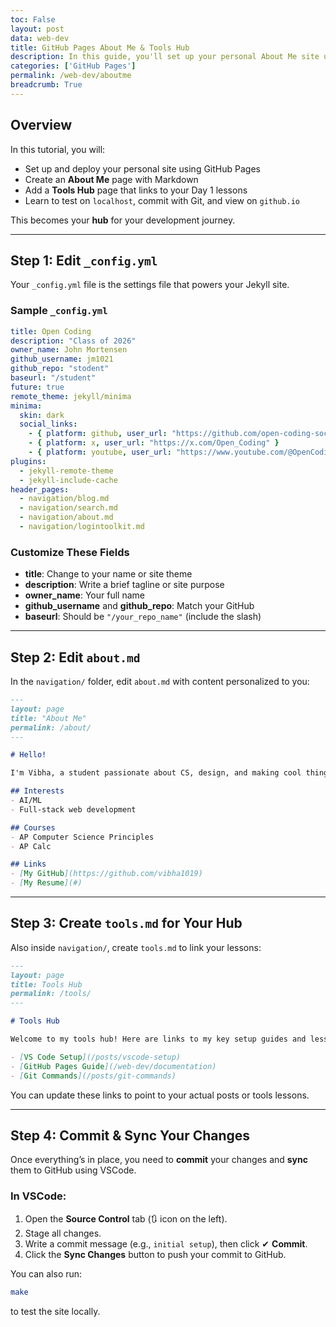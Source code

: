 ```yaml
---
toc: False
layout: post
data: web-dev
title: GitHub Pages About Me & Tools Hub
description: In this guide, you'll set up your personal About Me site using GitHub Pages and create a homepage to organize and link to your Day 1 tools lessons. By the end, you'll have a deployed website that documents your development setup and serves as a launchpad for future projects.
categories: ['GitHub Pages']
permalink: /web-dev/aboutme
breadcrumb: True
---
```


##  Overview

In this tutorial, you will:
- Set up and deploy your personal site using GitHub Pages
- Create an **About Me** page with Markdown
- Add a **Tools Hub** page that links to your Day 1 lessons
- Learn to test on `localhost`, commit with Git, and view on `github.io`

This becomes your **hub** for your development journey.

---

##  Step 1: Edit `_config.yml`

Your `_config.yml` file is the settings file that powers your Jekyll site.

### Sample `_config.yml`

```yaml
title: Open Coding 
description: "Class of 2026"
owner_name: John Mortensen
github_username: jm1021 
github_repo: "stodent" 
baseurl: "/student" 
future: true
remote_theme: jekyll/minima
minima:
  skin: dark
  social_links:
    - { platform: github, user_url: "https://github.com/open-coding-society" }
    - { platform: x, user_url: "https://x.com/Open_Coding" }
    - { platform: youtube, user_url: "https://www.youtube.com/@OpenCodingSociety" } 
plugins:
  - jekyll-remote-theme
  - jekyll-include-cache
header_pages:
  - navigation/blog.md
  - navigation/search.md
  - navigation/about.md
  - navigation/logintoolkit.md
```

### Customize These Fields

- **title**: Change to your name or site theme  
- **description**: Write a brief tagline or site purpose  
- **owner_name**: Your full name  
- **github_username** and **github_repo**: Match your GitHub  
- **baseurl**: Should be `"/your_repo_name"` (include the slash)

---

## Step 2: Edit `about.md`

In the `navigation/` folder, edit `about.md` with content personalized to you:

```markdown
---
layout: page
title: "About Me"
permalink: /about/
---

# Hello!

I'm Vibha, a student passionate about CS, design, and making cool things with tech. This site documents my projects and learning journey.

## Interests
- AI/ML
- Full-stack web development

## Courses
- AP Computer Science Principles
- AP Calc

## Links
- [My GitHub](https://github.com/vibha1019)
- [My Resume](#)
```

---

## Step 3: Create `tools.md` for Your Hub

Also inside `navigation/`, create `tools.md` to link your lessons:

```markdown
---
layout: page
title: Tools Hub
permalink: /tools/
---

# Tools Hub

Welcome to my tools hub! Here are links to my key setup guides and lessons:

- [VS Code Setup](/posts/vscode-setup)
- [GitHub Pages Guide](/web-dev/documentation)
- [Git Commands](/posts/git-commands)
```

You can update these links to point to your actual posts or tools lessons.

---

## Step 4: Commit & Sync Your Changes

Once everything’s in place, you need to **commit** your changes and **sync** them to GitHub using VSCode.

### In VSCode:
1. Open the **Source Control** tab (🔃 icon on the left).
2. Stage all changes.
3. Write a commit message (e.g., `initial setup`), then click ✔ **Commit**.
4. Click the **Sync Changes** button to push your commit to GitHub.

You can also run:

```bash
make 
```
to test the site locally.




